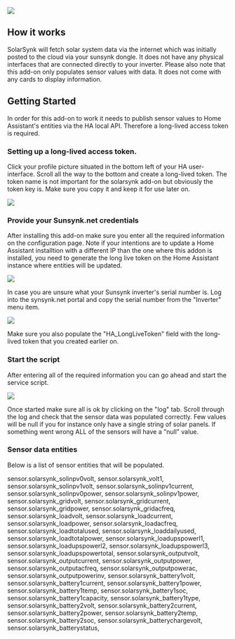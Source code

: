 ![](https://github.com/martinville/solarsynk/blob/main/logo.png)

## How it works
SolarSynk will fetch solar system data via the internet which was initially posted to the cloud via your sunsynk dongle. It does not have any physical interfaces that are connected directly to your inverter. 
Please also note that this add-on only populates sensor values with data. It does not come with any cards to display information.

## Getting Started

In order for this add-on to work it needs to publish sensor values to Home Assistant's entities via the HA local API. Therefore a long-lived access token is required.

### Setting up a long-lived access token.
Click your profile picture situated in the bottom left of your HA user-interface. Scroll all the way to the bottom and create a long-lived token. The token name is not important for the solarsynk add-on but obviously the token key is. Make sure you copy it and keep it for use later on.

![](https://github.com/martinville/solarsynk/blob/main/longlivetoken.png)

### Provide your Sunsynk.net credentials
After installing this add-on make sure you enter all the required information on the configuration page. Note if your intentions are to update a Home Assistant installtion with a different IP than the one where this addon is installed, you need to generate the long live token on the Home Assistant instance where entities will be updated.

![](https://github.com/martinville/solarsynk/blob/main/configuration.png)

In case you are unsure what your Sunsynk inverter's serial number is. Log into the synsynk.net portal and copy the serial number from the "Inverter" menu item.

![](https://github.com/martinville/solarsynk/blob/main/sunserial.png)

Make sure you also populate the "HA_LongLiveToken" field with the long-lived token that you created earlier on.

### Start the script
After entering all of the required information you can go ahead and start the service script.

![](https://github.com/martinville/solarsynk/blob/main/solarsynkstarted.png)

Once started make sure all is ok by clicking on the "log" tab. Scroll through the log and check that the sensor data was populated correctly.
Few values will be null if you for instance only have a single string of solar panels. If something went wrong ALL of the sensors will have a "null" value. 


### Sensor data entities
Below is a list of sensor entities that will be populated.

sensor.solarsynk_solinpv0volt, 
sensor.solarsynk_volt1, 
sensor.solarsynk_solinpv1volt, 
sensor.solarsynk_solinpv1current, 
sensor.solarsynk_solinpv0power, 
sensor.solarsynk_solinpv1power, 
sensor.solarsynk_gridvolt, 
sensor.solarsynk_gridcurrent, 
sensor.solarsynk_gridpower, 
sensor.solarsynk_gridacfreq, 
sensor.solarsynk_loadvolt, 
sensor.solarsynk_loadcurrent, 
sensor.solarsynk_loadpower, 
sensor.solarsynk_loadacfreq, 
sensor.solarsynk_loadtotalused, 
sensor.solarsynk_loaddailyused, 
sensor.solarsynk_loadtotalpower, 
sensor.solarsynk_loadupspowerl1, 
sensor.solarsynk_loadupspowerl2, 
sensor.solarsynk_loadupspowerl3, 
sensor.solarsynk_loadupspowertotal, 
sensor.solarsynk_outputvolt, 
sensor.solarsynk_outputcurrent, 
sensor.solarsynk_outputpower, 
sensor.solarsynk_outputacfreq, 
sensor.solarsynk_outputpowerac, 
sensor.solarsynk_outputpowerinv, 
sensor.solarsynk_battery1volt, 
sensor.solarsynk_battery1current, 
sensor.solarsynk_battery1power, 
sensor.solarsynk_battery1temp, 
sensor.solarsynk_battery1soc, 
sensor.solarsynk_battery1capacity, 
sensor.solarsynk_battery1type, 
sensor.solarsynk_battery2volt, 
sensor.solarsynk_battery2current, 
sensor.solarsynk_battery2power, 
sensor.solarsynk_battery2temp, 
sensor.solarsynk_battery2soc, 
sensor.solarsynk_batterychargevolt, 
sensor.solarsynk_batterystatus,
